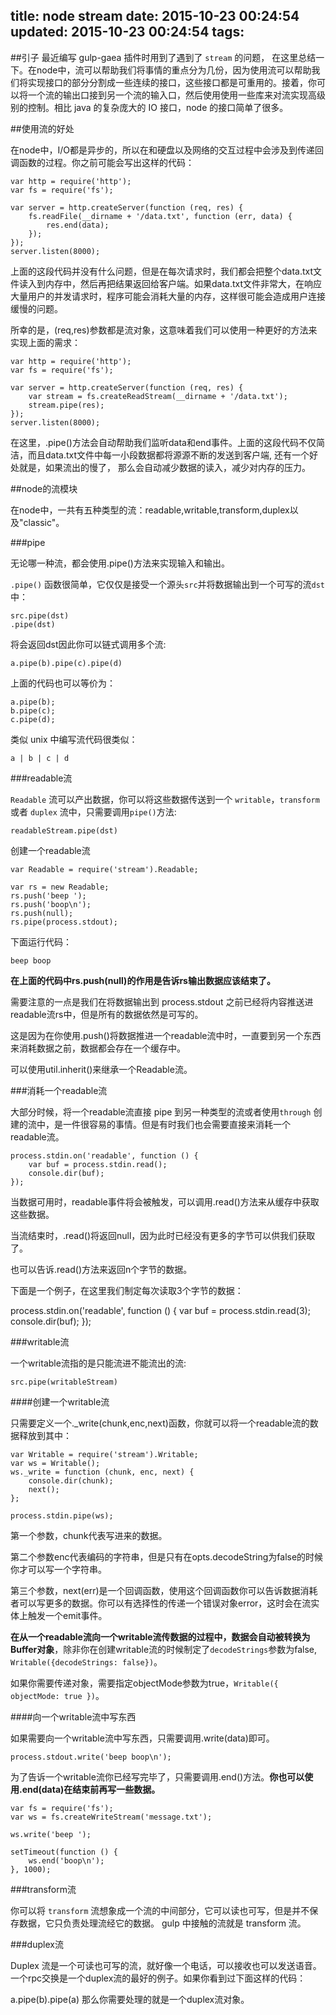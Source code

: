 title: node stream
date: 2015-10-23 00:24:54
updated: 2015-10-23 00:24:54
tags:
---


##引子
最近编写 gulp-gaea 插件时用到了遇到了 `stream` 的问题， 在这里总结一下。在node中，流可以帮助我们将事情的重点分为几份，因为使用流可以帮助我们将实现接口的部分分割成一些连续的接口，这些接口都是可重用的。接着，你可以将一个流的输出口接到另一个流的输入口，然后使用使用一些库来对流实现高级别的控制。相比 java 的复杂庞大的 IO 接口，node 的接口简单了很多。

##使用流的好处

在node中，I/O都是异步的，所以在和硬盘以及网络的交互过程中会涉及到传递回调函数的过程。你之前可能会写出这样的代码：

```
var http = require('http');
var fs = require('fs');

var server = http.createServer(function (req, res) {
    fs.readFile(__dirname + '/data.txt', function (err, data) {
        res.end(data);
    });
});
server.listen(8000);

```

上面的这段代码并没有什么问题，但是在每次请求时，我们都会把整个data.txt文件读入到内存中，然后再把结果返回给客户端。如果data.txt文件非常大，在响应大量用户的并发请求时，程序可能会消耗大量的内存，这样很可能会造成用户连接缓慢的问题。

所幸的是，(req,res)参数都是流对象，这意味着我们可以使用一种更好的方法来实现上面的需求：

```
var http = require('http');
var fs = require('fs');

var server = http.createServer(function (req, res) {
    var stream = fs.createReadStream(__dirname + '/data.txt');
    stream.pipe(res);
});
server.listen(8000);
```
在这里，.pipe()方法会自动帮助我们监听data和end事件。上面的这段代码不仅简洁，而且data.txt文件中每一小段数据都将源源不断的发送到客户端, 还有一个好处就是，如果流出的慢了， 那么会自动减少数据的读入，减少对内存的压力。

##node的流模块

在node中，一共有五种类型的流：readable,writable,transform,duplex以及"classic"。

###pipe

无论哪一种流，都会使用.pipe()方法来实现输入和输出。

`.pipe()` 函数很简单，它仅仅是接受一个源头`src`并将数据输出到一个可写的流`dst`中：

```
src.pipe(dst)
.pipe(dst) 
```
将会返回dst因此你可以链式调用多个流:

```
a.pipe(b).pipe(c).pipe(d)
```
上面的代码也可以等价为：
```
a.pipe(b);
b.pipe(c);
c.pipe(d);
```

类似 unix 中编写流代码很类似：
```
a | b | c | d
```


###readable流

`Readable` 流可以产出数据，你可以将这些数据传送到一个 `writable`，`transform` 或者 `duplex` 流中，只需要调用`pipe()`方法:

```
readableStream.pipe(dst)
```
创建一个readable流

```
var Readable = require('stream').Readable;

var rs = new Readable;
rs.push('beep ');
rs.push('boop\n');
rs.push(null);
rs.pipe(process.stdout);

```

下面运行代码：

```
beep boop
```

**在上面的代码中rs.push(null)的作用是告诉rs输出数据应该结束了。**

需要注意的一点是我们在将数据输出到 process.stdout 之前已经将内容推送进readable流rs中，但是所有的数据依然是可写的。

这是因为在你使用.push()将数据推进一个readable流中时，一直要到另一个东西来消耗数据之前，数据都会存在一个缓存中。

可以使用util.inherit()来继承一个Readable流。

###消耗一个readable流

大部分时候，将一个readable流直接 pipe 到另一种类型的流或者使用`through` 创建的流中，是一件很容易的事情。但是有时我们也会需要直接来消耗一个readable流。

```
process.stdin.on('readable', function () {
    var buf = process.stdin.read();
    console.dir(buf);
});
```

当数据可用时，readable事件将会被触发，可以调用.read()方法来从缓存中获取这些数据。

当流结束时，.read()将返回null，因为此时已经没有更多的字节可以供我们获取了。

也可以告诉.read()方法来返回n个字节的数据。

下面是一个例子，在这里我们制定每次读取3个字节的数据：

process.stdin.on('readable', function () {
    var buf = process.stdin.read(3);
    console.dir(buf);
});
 
###writable流

一个writable流指的是只能流进不能流出的流:

```
src.pipe(writableStream)
```

####创建一个writable流

只需要定义一个._write(chunk,enc,next)函数，你就可以将一个readable流的数据释放到其中：

```
var Writable = require('stream').Writable;
var ws = Writable();
ws._write = function (chunk, enc, next) {
    console.dir(chunk);
    next();
};

process.stdin.pipe(ws);
```
第一个参数，chunk代表写进来的数据。

第二个参数enc代表编码的字符串，但是只有在opts.decodeString为false的时候你才可以写一个字符串。

第三个参数，next(err)是一个回调函数，使用这个回调函数你可以告诉数据消耗者可以写更多的数据。你可以有选择性的传递一个错误对象error，这时会在流实体上触发一个emit事件。

**在从一个readable流向一个writable流传数据的过程中，数据会自动被转换为Buffer对象**，除非你在创建writable流的时候制定了`decodeStrings`参数为false,  `Writable({decodeStrings: false})`。

如果你需要传递对象，需要指定objectMode参数为true，`Writable({ objectMode: true })`。

####向一个writable流中写东西

如果需要向一个writable流中写东西，只需要调用.write(data)即可。

```
process.stdout.write('beep boop\n');
```

为了告诉一个writable流你已经写完毕了，只需要调用.end()方法。**你也可以使用.end(data)在结束前再写一些数据。**

```
var fs = require('fs');
var ws = fs.createWriteStream('message.txt');

ws.write('beep ');

setTimeout(function () {
    ws.end('boop\n');
}, 1000);
```

###transform流

你可以将 `transform` 流想象成一个流的中间部分，它可以读也可写，但是并不保存数据，它只负责处理流经它的数据。 gulp 中接触的流就是 transform 流。

###duplex流

Duplex 流是一个可读也可写的流，就好像一个电话，可以接收也可以发送语音。一个rpc交换是一个duplex流的最好的例子。如果你看到过下面这样的代码：

a.pipe(b).pipe(a)
那么你需要处理的就是一个duplex流对象。